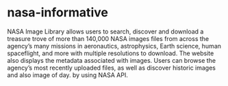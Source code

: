 # nasa-informative
NASA Image Library allows users to search, discover and download a treasure trove of more than 140,000 NASA images files from across the agency’s many missions in aeronautics, astrophysics, Earth science, human spaceflight, and more with multiple resolutions to download. The website also displays the metadata associated with images.  Users can browse the agency’s most recently uploaded files, as well as discover historic images and also image of day. by using NASA API.
